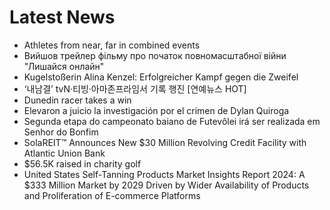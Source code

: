 # Latest News
-  Athletes from near, far in combined events
-  Вийшов трейлер фільму про початок повномасштабної війни "Лишайся онлайн"
-  Kugelstoßerin Alina Kenzel: Erfolgreicher Kampf gegen die Zweifel
-  ‘내남결’ tvN·티빙·아마존프라임서 기록 행진 [연예뉴스 HOT]
-  Dunedin racer takes a win
-  Elevaron a juicio la investigación por el crimen de Dylan Quiroga
-  Segunda etapa do campeonato baiano de Futevôlei irá ser realizada em Senhor do Bonfim
-  SolaREIT™ Announces New $30 Million Revolving Credit Facility with Atlantic Union Bank
-  $56.5K raised in charity golf
-  United States Self-Tanning Products Market Insights Report 2024: A $333 Million Market by 2029 Driven by Wider Availability of Products and Proliferation of E-commerce Platforms
